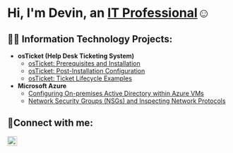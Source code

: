 
<h1>Hi, I'm Devin, an <a href="https://linkedin.com/in/devin-lanouette-639676285">IT Professional</a>☺</h1>

<h2>👨‍💻 Information Technology Projects:</h2>

- <b>osTicket (Help Desk Ticketing System)</b>
  - [osTicket: Prerequisites and Installation](https://github.com/devinlanouette904/osticket-prereqs)
  - [osTicket: Post-Installation Configuration](https://github.com/devinlanouette904/postinstallconfig)
  - [osTicket: Ticket Lifecycle Examples](https://github.com/devinlanouette904/ticket-lifecycle)
- <b>Microsoft Azure</b>
  - [Configuring On-premises Active Directory within Azure VMs](https://github.com/devinlanouette904/configure-ad)
  - [Network Security Groups (NSGs) and Inspecting Network Protocols](https://github.com/devinlanouette904/azure-network-protocols)

<h2>🤳Connect with me:</h2>


[<img align="left" alt="Josh | LinkedIn" width="22px" src="https://cdn.jsdelivr.net/npm/simple-icons@v3/icons/linkedin.svg" />][linkedin]



[linkedin]: https://linkedin.com/in/devin-lanouette-639676285

